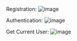 Registration:
![image](https://user-images.githubusercontent.com/99546573/221404525-41299d8e-9199-4b45-a999-25833f662eb6.png)

Authentication:
![image](https://user-images.githubusercontent.com/99546573/221405561-5a2a56f1-6f04-463d-a784-575f75168eee.png)

Get Current User:
![image](https://user-images.githubusercontent.com/99546573/221405588-e06753bc-64ff-4844-be9d-72c407f5790d.png)

